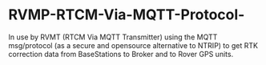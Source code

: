 # RVMP-RTCM-Via-MQTT-Protocol-
In use by RVMT (RTCM Via MQTT Transmitter) using the MQTT msg/protocol (as a secure and opensource alternative to NTRIP) to get RTK correction data from BaseStations to Broker and to Rover GPS units.
